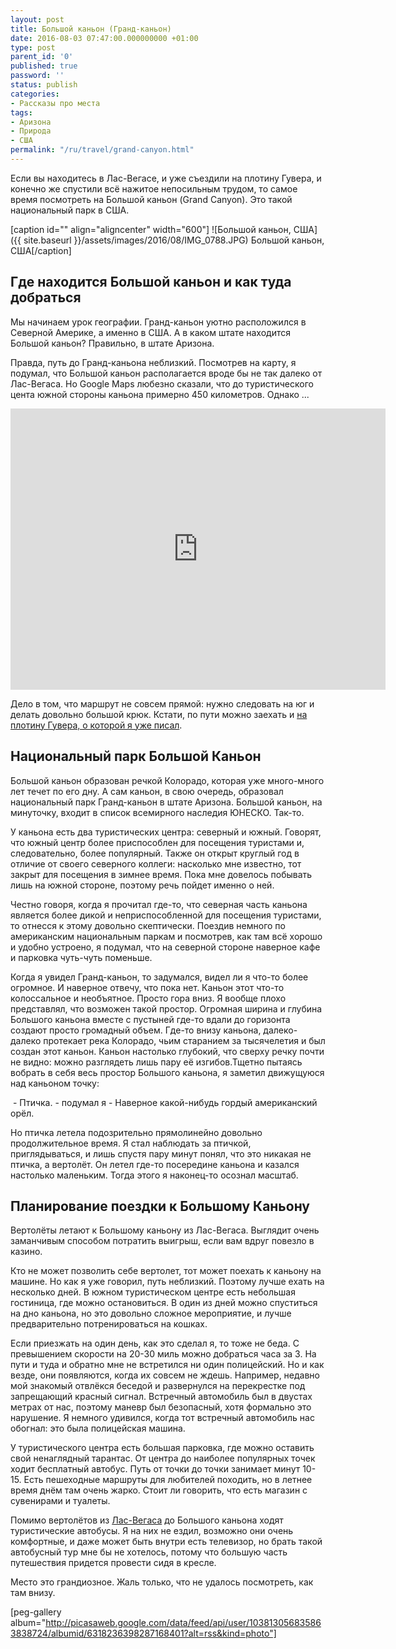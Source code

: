 ```yaml
---
layout: post
title: Большой каньон (Гранд-каньон)
date: 2016-08-03 07:47:00.000000000 +01:00
type: post
parent_id: '0'
published: true
password: ''
status: publish
categories:
- Рассказы про места
tags:
- Аризона
- Природа
- США
permalink: "/ru/travel/grand-canyon.html"
---
```

Если вы находитесь в Лас-Вегасе, и уже съездили на плотину Гувера, и конечно же спустили всё нажитое непосильным трудом, то самое время посмотреть на Большой каньон (Grand Canyon). Это такой национальный парк в США.

[caption id="" align="aligncenter" width="600"] ![Большой каньон, США]({{ site.baseurl }}/assets/images/2016/08/IMG_0788.JPG) Большой каньон, США[/caption]

## Где находится Большой каньон и как туда добраться

Мы начинаем урок географии. Гранд-каньон уютно расположился в Северной Америке, а именно в США. А в каком штате находится Большой каньон? Правильно, в штате Аризона.

Правда, путь до Гранд-каньона неблизкий. Посмотрев на карту, я подумал, что Большой каньон располагается вроде бы не так далеко от Лас-Вегаса. Но Google Maps любезно сказали, что до туристического цента южной стороны каньона примерно 450 километров. Однако ...

<iframe style="border: 0;" src="https://www.google.com/maps/embed?pb=!1m28!1m12!1m3!1d1664310.4569955776!2d-114.7463232692586!3d35.43978004136259!2m3!1f0!2f0!3f0!3m2!1i1024!2i768!4f13.1!4m13!3e0!4m5!1s0x80beb782a4f57dd1%3A0x3accd5e6d5b379a3!2sLas+Vegas%2C+NV%2C+USA!3m2!1d36.1699412!2d-115.1398296!4m5!1s0x87331092252c9d91%3A0xb9ce39fc20cce2fd!2sGrand+Canyon+Visitor+Center%2C+South+Entrance+Road%2C+Grand+Canyon+Village%2C+AZ%2C+USA!3m2!1d36.0590907!2d-112.1091855!5e0!3m2!1sen!2sru!4v1470012227905" width="600" height="450" frameborder="0" allowfullscreen="allowfullscreen"></iframe>

Дело в том, что маршрут не совсем прямой: нужно следовать на юг и делать довольно большой крюк. Кстати, по пути можно заехать и [на плотину Гувера, о которой я уже писал](/ru/travel/hoover-dam.html).

## Национальный парк Большой Каньон

Большой каньон образован речкой Колорадо, которая уже много-много лет течет по его дну. А сам каньон, в свою очередь, образовал национальный парк Гранд-каньон в штате Аризона. Большой каньон, на минуточку, входит в список всемирного наследия ЮНЕСКО. Так-то.

У каньона есть два туристических центра: северный и южный. Говорят, что южный центр более приспособлен для посещения туристами и, следовательно, более популярный. Также он открыт круглый год в отличие от своего северного коллеги: насколько мне известно, тот закрыт для посещения в зимнее время. Пока мне довелось побывать лишь на южной стороне, поэтому речь пойдет именно о ней.

Честно говоря, когда я прочитал где-то, что северная часть каньона является более дикой и неприспособленной для посещения туристами, то отнесся к этому довольно скептически. Поездив немного по американским национальным паркам и посмотрев, как там всё хорошо и удобно устроено, я подумал, что на северной стороне наверное кафе и парковка чуть-чуть поменьше.

Когда я увидел Гранд-каньон, то задумался, видел ли я что-то более огромное. И наверное отвечу, что пока нет. Каньон этот что-то колоссальное и необъятное. Просто гора вниз. Я вообще плохо представлял, что возможен такой простор. Огромная ширина и глубина Большого каньона вместе с пустыней где-то вдали до горизонта создают просто громадный объем. Где-то внизу каньона, далеко-далеко протекает река Колорадо, чьим старанием за тысячелетия и был создан этот каньон. Каньон настолько глубокий, что сверху речку почти не видно: можно разглядеть лишь пару её изгибов.Тщетно пытаясь вобрать в себя весь простор Большого каньона, я заметил движущуюся над каньоном точку:

&nbsp;- Птичка. - подумал я - Наверное какой-нибудь гордый американский орёл.

Но птичка летела подозрительно прямолинейно довольно продолжительное время. Я стал наблюдать за птичкой, приглядываться, и лишь спустя пару минут понял, что это никакая не птичка, а вертолёт. Он летел где-то посередине каньона и казался настолько маленьким. Тогда этого я наконец-то осознал масштаб.

## Планирование поездки к Большому Каньону

Вертолёты летают к Большому каньону из Лас-Вегаса. Выглядит очень заманчивым способом потратить выигрыш, если вам вдруг повезло в казино.

Кто не может позволить себе вертолет, тот может поехать к каньону на машине. Но как я уже говорил, путь неблизкий. Поэтому лучше ехать на несколько дней. В южном туристическом центре есть небольшая гостиница, где можно остановиться. В один из дней можно спуститься на дно каньона, но это довольно сложное мероприятие, и лучше предварительно потренироваться на кошках.

Если приезжать на один день, как это сделал я, то тоже не беда. С превышением скорости на 20-30 миль можно добраться часа за 3. На пути и туда и обратно мне не встретился ни один полицейский. Но и как везде, они появляются, когда их совсем не ждешь. Например, недавно мой знакомый отвлёкся беседой и развернулся на перекрестке под запрещающий красный сигнал. Встречный автомобиль был в двустах метрах от нас, поэтому маневр был безопасный, хотя формально это нарушение. Я немного удивился, когда тот встречный автомобиль нас обогнал: это была полицейская машина.

У туристического центра есть большая парковка, где можно оставить свой ненаглядный тарантас. От центра до наиболее популярных точек ходит бесплатный автобус. Путь от точки до точки занимает минут 10-15. Есть пешеходные маршруты для любителей походить, но в летнее время днём там очень жарко. Стоит ли говорить, что есть магазин с сувенирами и туалеты.

Помимо вертолётов из [Лас-Вегаса](/ru/travel/las-vegas.html) до Большого каньона ходят туристические автобусы. Я на них не ездил, возможно они очень комфортные, и даже может быть внутри есть телевизор, но брать такой автобусный тур мне бы не хотелось, потому что большую часть путешествия придется провести сидя в кресле.

Место это грандиозное. Жаль только, что не удалось посмотреть, как там внизу.

[peg-gallery album="http://picasaweb.google.com/data/feed/api/user/103813056835863838724/albumid/6318236398287168401?alt=rss&kind=photo"]

&nbsp;

